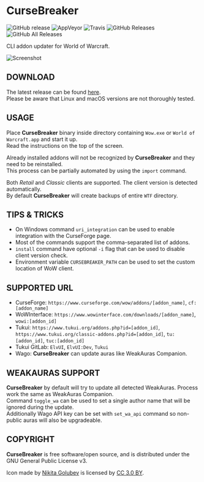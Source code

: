 # CurseBreaker

![GitHub release](https://img.shields.io/github/release/AcidWeb/CurseBreaker) ![AppVeyor](https://img.shields.io/appveyor/ci/AcidWeb/cursebreaker) ![Travis](https://img.shields.io/travis/AcidWeb/cursebreaker/master) ![GitHub Releases](https://img.shields.io/github/downloads/AcidWeb/CurseBreaker/latest/total) ![GitHub All Releases](https://img.shields.io/github/downloads/AcidWeb/CurseBreaker/total)

CLI addon updater for World of Warcraft.

![Screenshot](https://i.imgur.com/RQBNS4y.png)

## DOWNLOAD
The latest release can be found [here](https://github.com/AcidWeb/CurseBreaker/releases/latest).\
Please be aware that Linux and macOS versions are not thoroughly tested.

## USAGE
Place **CurseBreaker** binary inside directory containing `Wow.exe` or `World of Warcraft.app` and start it up.\
Read the instructions on the top of the screen.

Already installed addons will not be recognized by **CurseBreaker** and they need to be reinstalled.\
This process can be partially automated by using the `import` command.

Both _Retail_ and _Classic_ clients are supported. The client version is detected automatically.\
By default **CurseBreaker** will create backups of entire `WTF` directory.

## TIPS & TRICKS
- On Windows command `uri_integration` can be used to enable integration with the CurseForge page.
- Most of the commands support the comma-separated list of addons.
- `install` command have optional `-i` flag that can be used to disable client version check.
- Environment variable `CURSEBREAKER_PATH` can be used to set the custom location of WoW client.

## SUPPORTED URL
- CurseForge: `https://www.curseforge.com/wow/addons/[addon_name]`, `cf:[addon_name]`
- WoWInterface: `https://www.wowinterface.com/downloads/[addon_name]`, `wowi:[addon_id]`
- Tukui: `https://www.tukui.org/addons.php?id=[addon_id]`, `https://www.tukui.org/classic-addons.php?id=[addon_id]`, `tu:[addon_id]`, `tuc:[addon_id]`
- Tukui GitLab: `ElvUI`, `ElvUI:Dev`, `Tukui`
- Wago: **CurseBreaker** can update auras like WeakAuras Companion.

## WEAKAURAS SUPPORT
**CurseBreaker** by default will try to update all detected WeakAuras. Process work the same as WeakAuras Companion.\
Command `toggle_wa` can be used to set a single author name that will be ignored during the update.\
Additionally Wago API key can be set with `set_wa_api` command so non-public auras will also be upgradeable.

## COPYRIGHT
**CurseBreaker** is free software/open source, and is distributed under the GNU General Public License v3.

Icon made by [Nikita Golubev](https://www.flaticon.com/authors/nikita-golubev) is licensed by [CC 3.0 BY](http://creativecommons.org/licenses/by/3.0/).
